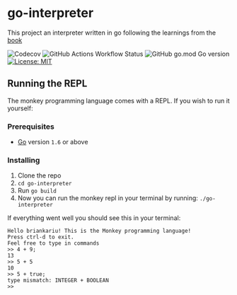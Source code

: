 # go-interpreter
This project an interpreter written in go following the learnings from the [book](https://interpreterbook.com) 


![Codecov](https://img.shields.io/codecov/c/github/Brian-Kariu/go-interpreter)
![GitHub Actions Workflow Status](https://img.shields.io/github/actions/workflow/status/Brian-Kariu/go-interpreter/go.yml)
![GitHub go.mod Go version](https://img.shields.io/github/go-mod/go-version/Brian-Kariu/go-interpreter)
[![License: MIT](https://img.shields.io/badge/License-MIT-yellow.svg)](https://opensource.org/licenses/MIT)

## Running the REPL

The monkey programming language comes with a REPL. If you wish to run it yourself:

### Prerequisites

* [Go](https://go.dev/dl/) version `1.6` or above


### Installing
1. Clone the repo
2. `cd go-interpreter`
3. Run `go build`
4. Now you can run the monkey repl in your terminal by running: `./go-interpreter`

If everything went well you should see this in your terminal:

```
Hello briankariu! This is the Monkey programming language!
Press ctrl-d to exit.
Feel free to type in commands
>> 4 + 9;
13
>> 5 + 5
10
>> 5 + true;
type mismatch: INTEGER + BOOLEAN
>> 

```

